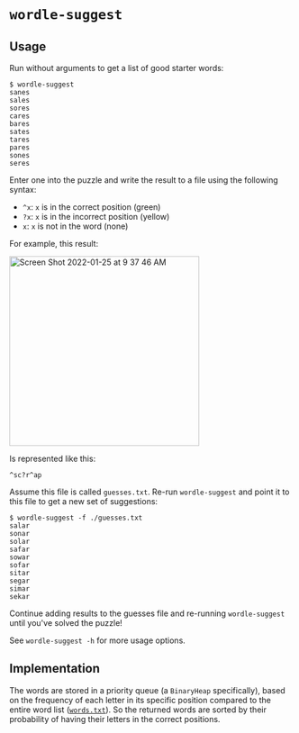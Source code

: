 # `wordle-suggest`

## Usage

Run without arguments to get a list of good starter words:

```shell
$ wordle-suggest
sanes
sales
sores
cares
bares
sates
tares
pares
sones
seres
```

Enter one into the puzzle and write the result to a file using the following
syntax:

- `^x`: `x` is in the correct position (green)
- `?x`: `x` is in the incorrect position (yellow)
- `x`: `x` is not in the word (none)

For example, this result:

<img width="337" alt="Screen Shot 2022-01-25 at 9 37 46 AM" src="https://user-images.githubusercontent.com/566993/151033991-a088eb62-5515-4ca4-bcb1-b83bd3f48f10.png">

Is represented like this:

```
^sc?r^ap
```

Assume this file is called `guesses.txt`. Re-run `wordle-suggest` and point it
to this file to get a new set of suggestions:

```shell
$ wordle-suggest -f ./guesses.txt
salar
sonar
solar
safar
sowar
sofar
sitar
segar
simar
sekar
```

Continue adding results to the guesses file and re-running `wordle-suggest`
until you've solved the puzzle!

See `wordle-suggest -h` for more usage options.

## Implementation

The words are stored in a priority queue (a `BinaryHeap` specifically), based
on the frequency of each letter in its specific position compared to the entire
word list ([`words.txt`](/words.txt)). So the returned words are sorted by
their probability of having their letters in the correct positions.
